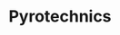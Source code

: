 ---
title: "Pyrotechnics"

spell:
  schools:
    - name:        "Transmutation"
      subschools:  []
      descriptors: []
  classes:
    - name:  "Bard"
      abbr:  "Brd"
      level: 2
    - name:  "Sorcerer/Wizard"
      abbr:  "Sor/Wiz"
      level: 2
  components:         [V, S, M]
  castingTime:        "1 standard action"
  range:              "Long (400 ft. + 40 ft./level)"
  target:             "One fire source, up to a 20-ft. cube"
  duration:           "{% die_roll 1 4 1 %} rounds, or {% die_roll 1 4 1 %} rounds after creatures leave the smoke cloud; see text"
  savingThrow:        "Will negates or Fortitude negates; see text"
  spellResistance:    "Yes or No; see text"
  materialComponents: ["The spell uses one fire source, which is immediately extinguished. A fire so large that it exceeds a 20-foot cube is only partly extinguished. Magical fires are not extinguished, although a fire-based creature used as a source takes 1 point of damage per caster level."]
  description:        |
    Pyrotechnics turns a fire into either a burst of blinding fireworks or a thick cloud of choking smoke, depending on the version you choose.

    Fireworks: The fireworks are a flashing, fiery, momentary burst of glowing, colored aerial lights. This effect causes creatures within 120 feet of the fire source to become blinded for {% die_roll 1 4 1 %} rounds (Will negates). These creatures must have line of sight to the fire to be affected. Spell resistance can prevent blindness.

    Smoke Cloud: A writhing stream of smoke billows out from the source, forming a choking cloud. The cloud spreads 20 feet in all directions and lasts for 1 round per caster level. All sight, even darkvision, is ineffective in or through the cloud. All within the cloud take -4 penalties to Strength and Dexterity (Fortitude negates). These effects last for {% die_roll 1 4 1 %} rounds after the cloud dissipates or after the creature leaves the area of the cloud. Spell resistance does not apply.
---
